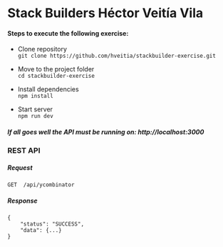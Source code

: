 # Stack Builders Héctor Veitía Vila


#### Steps to execute the following exercise:

 - Clone repository  
 ```git clone https://github.com/hveitia/stackbuilder-exercise.git```
 
 - Move to the project folder   
  ```cd stackbuilder-exercise```

 - Install dependencies  
```npm install```

 - Start server  
```npm run dev```

##### If all goes well the API must be running on: http://localhost:3000 

### REST API

##### Request
```GET  /api/ycombinator```


##### Response
```
{
    "status": "SUCCESS",
    "data": {...}
}
```


